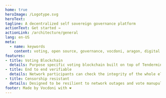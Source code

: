 ```yaml
---
home: true
heroImage: /Logotype.svg
heroText: 
tagline: A decentralized self sovereign governance platform
actionText: Get started →
actionLink: /architecture/general
lang: en-US
meta:
  - name: keywords
    content: voting, open source, governance, vocdoni, aragon, digital
features:
- title: Voting Blockchain
  details: Purpose specific voting blockchain built on top of Tendermint
- title: End to end verifiable
  details: Network participants can check the integrity of the whole election
- title: Censorship resistant
  details: Designed to be resilient to network outages and vote manupulation
footer: Made by Vocdoni with ❤️
---
```

